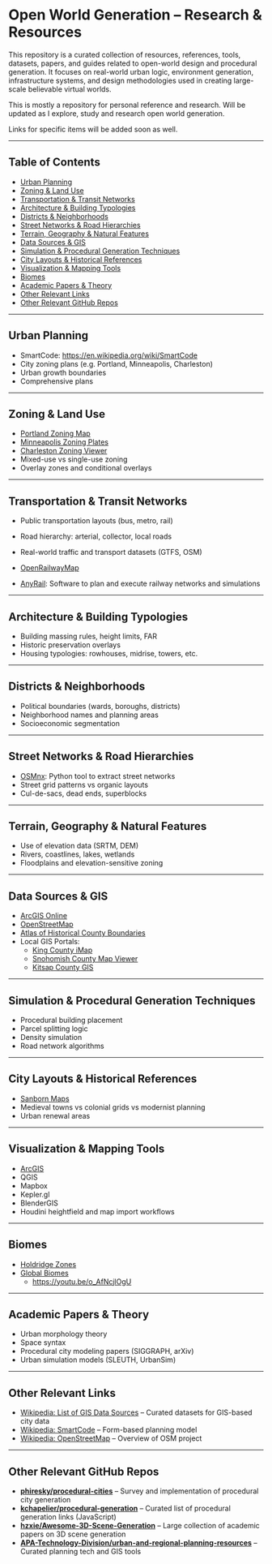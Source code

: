 # Open World Generation – Research & Resources

This repository is a curated collection of resources, references, tools, datasets, papers, and guides related to open-world design and procedural generation. It focuses on real-world urban logic, environment generation, infrastructure systems, and design methodologies used in creating large-scale believable virtual worlds.

This is mostly a repository for personal reference and research. Will be updated as I explore, study and research open world generation. 

Links for specific items will be added soon as well. 

---

## Table of Contents

- [Urban Planning](#urban-planning)
- [Zoning & Land Use](#zoning--land-use)
- [Transportation & Transit Networks](#transportation--transit-networks)
- [Architecture & Building Typologies](#architecture--building-typologies)
- [Districts & Neighborhoods](#districts--neighborhoods)
- [Street Networks & Road Hierarchies](#street-networks--road-hierarchies)
- [Terrain, Geography & Natural Features](#terrain-geography--natural-features)
- [Data Sources & GIS](#data-sources--gis)
- [Simulation & Procedural Generation Techniques](#simulation--procedural-generation-techniques)
- [City Layouts & Historical References](#city-layouts--historical-references)
- [Visualization & Mapping Tools](#visualization--mapping-tools)
- [Biomes](#Biomes)
- [Academic Papers & Theory](#academic-papers--theory)
- [Other Relevant Links](#other-relevant-links)
- [Other Relevant GitHub Repos](#other-relevant-github-repos)

---

## Urban Planning

- SmartCode: https://en.wikipedia.org/wiki/SmartCode  
- City zoning plans (e.g. Portland, Minneapolis, Charleston)
- Urban growth boundaries
- Comprehensive plans

---

## Zoning & Land Use

- [Portland Zoning Map](https://www.portland.gov/bps/planning/zoning-and-comprehensive-plan-maps)  
- [Minneapolis Zoning Plates](https://www.minneapolismn.gov/business-services/planning-zoning/zoning-maps/)  
- [Charleston Zoning Viewer](https://gis.charleston-sc.gov/interactive/zoning/)  
- Mixed-use vs single-use zoning
- Overlay zones and conditional overlays

---

## Transportation & Transit Networks

- Public transportation layouts (bus, metro, rail)
- Road hierarchy: arterial, collector, local roads
- Real-world traffic and transport datasets (GTFS, OSM)
- [OpenRailwayMap](https://openrailwaymap.org)

- [AnyRail](https://www.anyrail.com/): Software to plan and execute railway networks and simulations

---

## Architecture & Building Typologies

- Building massing rules, height limits, FAR
- Historic preservation overlays
- Housing typologies: rowhouses, midrise, towers, etc.

---

## Districts & Neighborhoods

- Political boundaries (wards, boroughs, districts)
- Neighborhood names and planning areas
- Socioeconomic segmentation

---

## Street Networks & Road Hierarchies

- [OSMnx](https://arxiv.org/abs/1611.01890): Python tool to extract street networks  
- Street grid patterns vs organic layouts
- Cul-de-sacs, dead ends, superblocks

---

## Terrain, Geography & Natural Features

- Use of elevation data (SRTM, DEM)
- Rivers, coastlines, lakes, wetlands
- Floodplains and elevation-sensitive zoning

---

## Data Sources & GIS

- [ArcGIS Online](https://www.arcgis.com/)  
- [OpenStreetMap](https://www.openstreetmap.org/)  
- [Atlas of Historical County Boundaries](https://en.wikipedia.org/wiki/Atlas_of_Historical_County_Boundaries)  
- Local GIS Portals:
  - [King County iMap](https://kingcounty.gov/en/dept/kcit/data-information-services/gis-center/maps-apps/imap)  
  - [Snohomish County Map Viewer](https://snohomishcountywa.gov/1943/Interactive-Maps)  
  - [Kitsap County GIS](https://www.kitsap.gov/dcd/Pages/Community_Development_Maps.aspx)  

---

## Simulation & Procedural Generation Techniques

- Procedural building placement
- Parcel splitting logic
- Density simulation
- Road network algorithms

---

## City Layouts & Historical References

- [Sanborn Maps](https://en.wikipedia.org/wiki/Sanborn_maps)  
- Medieval towns vs colonial grids vs modernist planning
- Urban renewal areas

---

## Visualization & Mapping Tools

- [ArcGIS](https://www.arcgis.com/)
- QGIS
- Mapbox
- Kepler.gl
- BlenderGIS
- Houdini heightfield and map import workflows

---

## Biomes
- [Holdridge Zones](https://en.wikipedia.org/wiki/Holdridge_life_zones)
- [Global Biomes](Images/GlobalBiomes.jpg)
  - https://youtu.be/o_AfNcjlOgU

---

## Academic Papers & Theory

- Urban morphology theory
- Space syntax
- Procedural city modeling papers (SIGGRAPH, arXiv)
- Urban simulation models (SLEUTH, UrbanSim)

---

## Other Relevant Links

- [Wikipedia: List of GIS Data Sources](https://en.wikipedia.org/wiki/List_of_GIS_data_sources) – Curated datasets for GIS-based city data  
- [Wikipedia: SmartCode](https://en.wikipedia.org/wiki/SmartCode) – Form-based planning model  
- [Wikipedia: OpenStreetMap](https://en.wikipedia.org/wiki/OpenStreetMap) – Overview of OSM project  

---

## Other Relevant GitHub Repos

- **[phiresky/procedural-cities](https://github.com/phiresky/procedural-cities)** – Survey and implementation of procedural city generation  
- **[kchapelier/procedural-generation](https://github.com/kchapelier/procedural-generation)** – Curated list of procedural generation links (JavaScript)  
- **[hzxie/Awesome-3D-Scene-Generation](https://github.com/hzxie/Awesome-3D-Scene-Generation)** – Large collection of academic papers on 3D scene generation  
- **[APA-Technology-Division/urban-and-regional-planning-resources](https://github.com/APA-Technology-Division/urban-and-regional-planning-resources)** – Curated planning tech and GIS tools  


